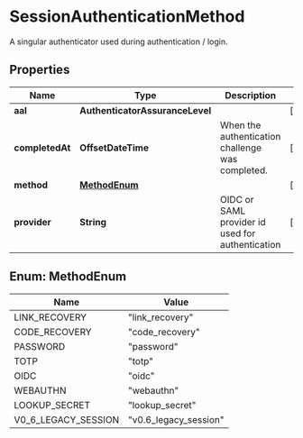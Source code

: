 

# SessionAuthenticationMethod

A singular authenticator used during authentication / login.

## Properties

| Name | Type | Description | Notes |
|------------ | ------------- | ------------- | -------------|
|**aal** | **AuthenticatorAssuranceLevel** |  |  [optional] |
|**completedAt** | **OffsetDateTime** | When the authentication challenge was completed. |  [optional] |
|**method** | [**MethodEnum**](#MethodEnum) |  |  [optional] |
|**provider** | **String** | OIDC or SAML provider id used for authentication |  [optional] |



## Enum: MethodEnum

| Name | Value |
|---- | -----|
| LINK_RECOVERY | &quot;link_recovery&quot; |
| CODE_RECOVERY | &quot;code_recovery&quot; |
| PASSWORD | &quot;password&quot; |
| TOTP | &quot;totp&quot; |
| OIDC | &quot;oidc&quot; |
| WEBAUTHN | &quot;webauthn&quot; |
| LOOKUP_SECRET | &quot;lookup_secret&quot; |
| V0_6_LEGACY_SESSION | &quot;v0.6_legacy_session&quot; |



